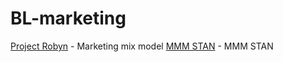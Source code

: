 # BL-marketing

[Project Robyn](https://github.com/facebookexperimental/Robyn) - Marketing mix model
[MMM STAN](https://github.com/sibylhe/mmm_stan) - MMM STAN
